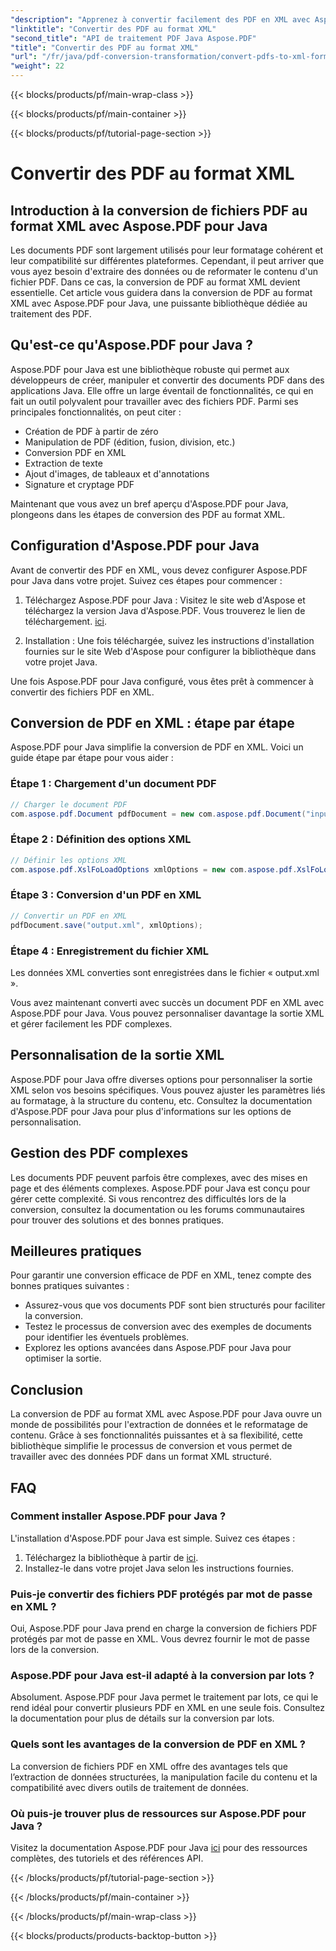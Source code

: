 ```yaml
---
"description": "Apprenez à convertir facilement des PDF en XML avec Aspose.PDF pour Java. Guide étape par étape et bonnes pratiques pour une conversion efficace."
"linktitle": "Convertir des PDF au format XML"
"second_title": "API de traitement PDF Java Aspose.PDF"
"title": "Convertir des PDF au format XML"
"url": "/fr/java/pdf-conversion-transformation/convert-pdfs-to-xml-format/"
"weight": 22
---
```


{{< blocks/products/pf/main-wrap-class >}}

{{< blocks/products/pf/main-container >}}

{{< blocks/products/pf/tutorial-page-section >}}

# Convertir des PDF au format XML


## Introduction à la conversion de fichiers PDF au format XML avec Aspose.PDF pour Java

Les documents PDF sont largement utilisés pour leur formatage cohérent et leur compatibilité sur différentes plateformes. Cependant, il peut arriver que vous ayez besoin d'extraire des données ou de reformater le contenu d'un fichier PDF. Dans ce cas, la conversion de PDF au format XML devient essentielle. Cet article vous guidera dans la conversion de PDF au format XML avec Aspose.PDF pour Java, une puissante bibliothèque dédiée au traitement des PDF.

## Qu'est-ce qu'Aspose.PDF pour Java ?

Aspose.PDF pour Java est une bibliothèque robuste qui permet aux développeurs de créer, manipuler et convertir des documents PDF dans des applications Java. Elle offre un large éventail de fonctionnalités, ce qui en fait un outil polyvalent pour travailler avec des fichiers PDF. Parmi ses principales fonctionnalités, on peut citer :

- Création de PDF à partir de zéro
- Manipulation de PDF (édition, fusion, division, etc.)
- Conversion PDF en XML
- Extraction de texte
- Ajout d'images, de tableaux et d'annotations
- Signature et cryptage PDF

Maintenant que vous avez un bref aperçu d'Aspose.PDF pour Java, plongeons dans les étapes de conversion des PDF au format XML.

## Configuration d'Aspose.PDF pour Java

Avant de convertir des PDF en XML, vous devez configurer Aspose.PDF pour Java dans votre projet. Suivez ces étapes pour commencer :

1. Téléchargez Aspose.PDF pour Java : Visitez le site web d'Aspose et téléchargez la version Java d'Aspose.PDF. Vous trouverez le lien de téléchargement. [ici](https://releases.aspose.com/pdf/java/).

2. Installation : Une fois téléchargée, suivez les instructions d'installation fournies sur le site Web d'Aspose pour configurer la bibliothèque dans votre projet Java.

Une fois Aspose.PDF pour Java configuré, vous êtes prêt à commencer à convertir des fichiers PDF en XML.

## Conversion de PDF en XML : étape par étape

Aspose.PDF pour Java simplifie la conversion de PDF en XML. Voici un guide étape par étape pour vous aider :

### Étape 1 : Chargement d'un document PDF

```java
// Charger le document PDF
com.aspose.pdf.Document pdfDocument = new com.aspose.pdf.Document("input.pdf");
```

### Étape 2 : Définition des options XML

```java
// Définir les options XML
com.aspose.pdf.XslFoLoadOptions xmlOptions = new com.aspose.pdf.XslFoLoadOptions();
```

### Étape 3 : Conversion d'un PDF en XML

```java
// Convertir un PDF en XML
pdfDocument.save("output.xml", xmlOptions);
```

### Étape 4 : Enregistrement du fichier XML

Les données XML converties sont enregistrées dans le fichier « output.xml ».

Vous avez maintenant converti avec succès un document PDF en XML avec Aspose.PDF pour Java. Vous pouvez personnaliser davantage la sortie XML et gérer facilement les PDF complexes.

## Personnalisation de la sortie XML

Aspose.PDF pour Java offre diverses options pour personnaliser la sortie XML selon vos besoins spécifiques. Vous pouvez ajuster les paramètres liés au formatage, à la structure du contenu, etc. Consultez la documentation d'Aspose.PDF pour Java pour plus d'informations sur les options de personnalisation.

## Gestion des PDF complexes

Les documents PDF peuvent parfois être complexes, avec des mises en page et des éléments complexes. Aspose.PDF pour Java est conçu pour gérer cette complexité. Si vous rencontrez des difficultés lors de la conversion, consultez la documentation ou les forums communautaires pour trouver des solutions et des bonnes pratiques.

## Meilleures pratiques

Pour garantir une conversion efficace de PDF en XML, tenez compte des bonnes pratiques suivantes :

- Assurez-vous que vos documents PDF sont bien structurés pour faciliter la conversion.
- Testez le processus de conversion avec des exemples de documents pour identifier les éventuels problèmes.
- Explorez les options avancées dans Aspose.PDF pour Java pour optimiser la sortie.

## Conclusion

La conversion de PDF au format XML avec Aspose.PDF pour Java ouvre un monde de possibilités pour l'extraction de données et le reformatage de contenu. Grâce à ses fonctionnalités puissantes et à sa flexibilité, cette bibliothèque simplifie le processus de conversion et vous permet de travailler avec des données PDF dans un format XML structuré.

## FAQ

### Comment installer Aspose.PDF pour Java ?

L'installation d'Aspose.PDF pour Java est simple. Suivez ces étapes :
1. Téléchargez la bibliothèque à partir de [ici](https://releases.aspose.com/pdf/java/).
2. Installez-le dans votre projet Java selon les instructions fournies.

### Puis-je convertir des fichiers PDF protégés par mot de passe en XML ?

Oui, Aspose.PDF pour Java prend en charge la conversion de fichiers PDF protégés par mot de passe en XML. Vous devrez fournir le mot de passe lors de la conversion.

### Aspose.PDF pour Java est-il adapté à la conversion par lots ?

Absolument. Aspose.PDF pour Java permet le traitement par lots, ce qui le rend idéal pour convertir plusieurs PDF en XML en une seule fois. Consultez la documentation pour plus de détails sur la conversion par lots.

### Quels sont les avantages de la conversion de PDF en XML ?

La conversion de fichiers PDF en XML offre des avantages tels que l’extraction de données structurées, la manipulation facile du contenu et la compatibilité avec divers outils de traitement de données.

### Où puis-je trouver plus de ressources sur Aspose.PDF pour Java ?

Visitez la documentation Aspose.PDF pour Java [ici](https://reference.aspose.com/pdf/java/) pour des ressources complètes, des tutoriels et des références API.

{{< /blocks/products/pf/tutorial-page-section >}}

{{< /blocks/products/pf/main-container >}}

{{< /blocks/products/pf/main-wrap-class >}}

{{< blocks/products/products-backtop-button >}}